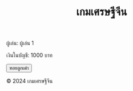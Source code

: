 <!DOCTYPE html>
<html lang="th">
<head>
    <meta charset="UTF-8">
    <meta name="viewport" content="width=device-width, initial-scale=1.0">
    <title>เกมเศรษฐีจีน</title>
    <link rel="stylesheet" href="styles.css">
</head>
<body>
    <header>
        <h1>เกมเศรษฐีจีน</h1>
    </header>
    <main>
        <div class="game-board">
            <div class="player-info">
                <p>ผู้เล่น: <span id="player-name">ผู้เล่น 1</span></p>
                <p>เงินในบัญชี: <span id="player-money">1000</span> บาท</p>
            </div>
            <button id="roll-dice">ทอยลูกเต๋า</button>
            <div id="dice-result"></div>
        </div>
    </main>
    <footer>
        <p>© 2024 เกมเศรษฐีจีน</p>
    </footer>
    <script src="script.js"></script>
</body>
</html>
